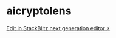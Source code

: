 # aicryptolens

[Edit in StackBlitz next generation editor ⚡️](https://stackblitz.com/~/github.com/mandyalh/aicryptolens)